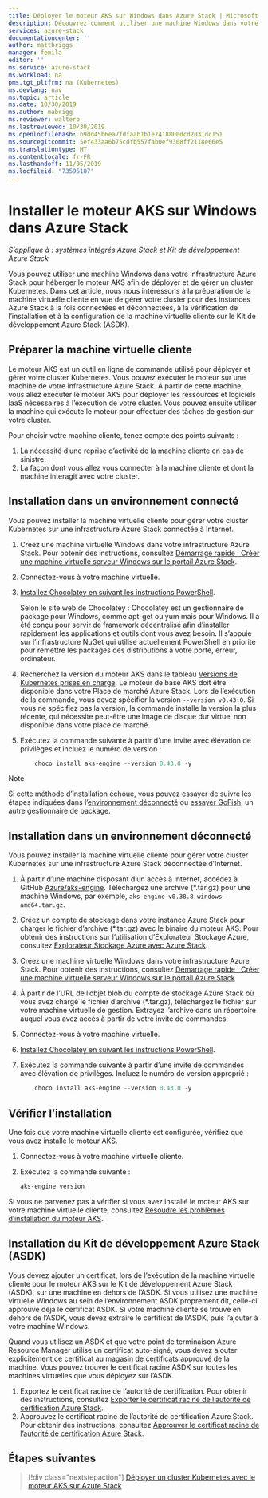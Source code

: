 ```yaml
---
title: Déployer le moteur AKS sur Windows dans Azure Stack | Microsoft Docs
description: Découvrez comment utiliser une machine Windows dans votre infrastructure Azure Stack pour héberger le moteur AKS afin de déployer et de gérer un cluster Kubernetes.
services: azure-stack
documentationcenter: ''
author: mattbriggs
manager: femila
editor: ''
ms.service: azure-stack
ms.workload: na
pms.tgt_pltfrm: na (Kubernetes)
ms.devlang: nav
ms.topic: article
ms.date: 10/30/2019
ms.author: mabrigg
ms.reviewer: waltero
ms.lastreviewed: 10/30/2019
ms.openlocfilehash: b9dd45b6ea7fdfaab1b1e7418800dcd2031dc151
ms.sourcegitcommit: 5ef433aa6b75cdfb557fab0ef9308ff2118e66e5
ms.translationtype: HT
ms.contentlocale: fr-FR
ms.lasthandoff: 11/05/2019
ms.locfileid: "73595187"
---
```

# <a name="install-the-aks-engine-on-windows-in-azure-stack"></a>Installer le moteur AKS sur Windows dans Azure Stack

*S’applique à : systèmes intégrés Azure Stack et Kit de développement Azure Stack*

Vous pouvez utiliser une machine Windows dans votre infrastructure Azure Stack pour héberger le moteur AKS afin de déployer et de gérer un cluster Kubernetes. Dans cet article, nous nous intéressons à la préparation de la machine virtuelle cliente en vue de gérer votre cluster pour des instances Azure Stack à la fois connectées et déconnectées, à la vérification de l’installation et à la configuration de la machine virtuelle cliente sur le Kit de développement Azure Stack (ASDK).

## <a name="prepare-the-client-vm"></a>Préparer la machine virtuelle cliente

Le moteur AKS est un outil en ligne de commande utilisé pour déployer et gérer votre cluster Kubernetes. Vous pouvez exécuter le moteur sur une machine de votre infrastructure Azure Stack. À partir de cette machine, vous allez exécuter le moteur AKS pour déployer les ressources et logiciels IaaS nécessaires à l’exécution de votre cluster. Vous pouvez ensuite utiliser la machine qui exécute le moteur pour effectuer des tâches de gestion sur votre cluster.

Pour choisir votre machine cliente, tenez compte des points suivants :

1. La nécessité d’une reprise d’activité de la machine cliente en cas de sinistre.
3. La façon dont vous allez vous connecter à la machine cliente et dont la machine interagit avec votre cluster.

## <a name="install-in-a-connected-environment"></a>Installation dans un environnement connecté

Vous pouvez installer la machine virtuelle cliente pour gérer votre cluster Kubernetes sur une infrastructure Azure Stack connectée à Internet.

1. Créez une machine virtuelle Windows dans votre infrastructure Azure Stack. Pour obtenir des instructions, consultez [Démarrage rapide : Créer une machine virtuelle serveur Windows sur le portail Azure Stack](https://docs.microsoft.com/azure-stack/user/azure-stack-quick-windows-portal).
2. Connectez-vous à votre machine virtuelle.
3. [Installez Chocolatey en suivant les instructions PowerShell](https://chocolatey.org/install#install-with-powershellexe). 

    Selon le site web de Chocolatey : Chocolatey est un gestionnaire de package pour Windows, comme apt-get ou yum mais pour Windows. Il a été conçu pour servir de framework décentralisé afin d’installer rapidement les applications et outils dont vous avez besoin. Il s’appuie sur l’infrastructure NuGet qui utilise actuellement PowerShell en priorité pour remettre les packages des distributions à votre porte, erreur, ordinateur.
4. Recherchez la version du moteur AKS dans le tableau [Versions de Kubernetes prises en charge](https://github.com/Azure/aks-engine/blob/master/docs/topics/azure-stack.md#supported-kubernetes-versions). Le moteur de base AKS doit être disponible dans votre Place de marché Azure Stack. Lors de l’exécution de la commande, vous devez spécifier la version `--version v0.43.0`. Si vous ne spécifiez pas la version, la commande installe la version la plus récente, qui nécessite peut-être une image de disque dur virtuel non disponible dans votre place de marché.
5. Exécutez la commande suivante à partir d’une invite avec élévation de privilèges et incluez le numéro de version :

    ```PowerShell  
        choco install aks-engine --version 0.43.0 -y
    ```

> [!Note]  
> Si cette méthode d’installation échoue, vous pouvez essayer de suivre les étapes indiquées dans l’[environnement déconnecté](#install-in-a-disconnected-environment) ou [essayer GoFish](azure-stack-kubernetes-aks-engine-troubleshoot.md#try-gofish), un autre gestionnaire de package.

## <a name="install-in-a-disconnected-environment"></a>Installation dans un environnement déconnecté

Vous pouvez installer la machine virtuelle cliente pour gérer votre cluster Kubernetes sur une infrastructure Azure Stack déconnectée d’Internet.

1.  À partir d’une machine disposant d’un accès à Internet, accédez à GitHub [Azure/aks-engine](https://github.com/Azure/aks-engine/releases/latest). Téléchargez une archive (*.tar.gz) pour une machine Windows, par exemple, `aks-engine-v0.38.8-windows-amd64.tar.gz`.

2.  Créez un compte de stockage dans votre instance Azure Stack pour charger le fichier d’archive (*.tar.gz) avec le binaire du moteur AKS. Pour obtenir des instructions sur l’utilisation d’Explorateur Stockage Azure, consultez [Explorateur Stockage Azure avec Azure Stack](https://docs.microsoft.com/azure-stack/user/azure-stack-storage-connect-se).

3. Créez une machine virtuelle Windows dans votre infrastructure Azure Stack. Pour obtenir des instructions, consultez [Démarrage rapide : Créer une machine virtuelle serveur Windows sur le portail Azure Stack](https://docs.microsoft.com/azure-stack/user/azure-stack-quick-windows-portal)

4.  À partir de l’URL de l’objet blob du compte de stockage Azure Stack où vous avez chargé le fichier d’archive (*.tar.gz), téléchargez le fichier sur votre machine virtuelle de gestion. Extrayez l’archive dans un répertoire auquel vous avez accès à partir de votre invite de commandes.

5. Connectez-vous à votre machine virtuelle.

6. [Installez Chocolatey en suivant les instructions PowerShell](https://chocolatey.org/install#install-with-powershellexe). 

7.  Exécutez la commande suivante à partir d’une invite de commandes avec élévation de privilèges. Incluez le numéro de version approprié :

    ```PowerShell  
        choco install aks-engine --version 0.43.0 -y
    ```

## <a name="verify-the-installation"></a>Vérifier l’installation

Une fois que votre machine virtuelle cliente est configurée, vérifiez que vous avez installé le moteur AKS.

1. Connectez-vous à votre machine virtuelle cliente.
2. Exécutez la commande suivante :

    ```PowerShell  
    aks-engine version
    ```

Si vous ne parvenez pas à vérifier si vous avez installé le moteur AKS sur votre machine virtuelle cliente, consultez [Résoudre les problèmes d’installation du moteur AKS](azure-stack-kubernetes-aks-engine-troubleshoot.md).


## <a name="asdk-installation"></a>Installation du Kit de développement Azure Stack (ASDK)

Vous devrez ajouter un certificat, lors de l’exécution de la machine virtuelle cliente pour le moteur AKS sur le Kit de développement Azure Stack (ASDK), sur une machine en dehors de l’ASDK. Si vous utilisez une machine virtuelle Windows au sein de l’environnement ASDK proprement dit, celle-ci approuve déjà le certificat ASDK. Si votre machine cliente se trouve en dehors de l’ASDK, vous devez extraire le certificat de l’ASDK, puis l’ajouter à votre machine Windows.

Quand vous utilisez un ASDK et que votre point de terminaison Azure Resource Manager utilise un certificat auto-signé, vous devez ajouter explicitement ce certificat au magasin de certificats approuvé de la machine. Vous pouvez trouver le certificat racine ASDK sur toutes les machines virtuelles que vous déployez sur l’ASDK.

1. Exportez le certificat racine de l’autorité de certification. Pour obtenir des instructions, consultez [Exporter le certificat racine de l’autorité de certification Azure Stack](https://docs.microsoft.com/azure-stack/user/azure-stack-version-profiles-azurecli2#export-the-azure-stack-ca-root-certificate).
2. Approuvez le certificat racine de l’autorité de certification Azure Stack. Pour obtenir des instructions, consultez [Approuver le certificat racine de l’autorité de certification Azure Stack](https://docs.microsoft.com/azure-stack/user/azure-stack-version-profiles-azurecli2#trust-the-azure-stack-ca-root-certificate).

## <a name="next-steps"></a>Étapes suivantes

> [!div class="nextstepaction"]
> [Déployer un cluster Kubernetes avec le moteur AKS sur Azure Stack](azure-stack-kubernetes-aks-engine-deploy-cluster.md)
